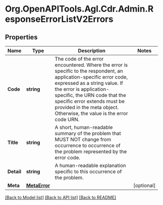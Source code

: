 # Org.OpenAPITools.Agl.Cdr.Admin.ResponseErrorListV2Errors

## Properties

Name | Type | Description | Notes
------------ | ------------- | ------------- | -------------
**Code** | **string** | The code of the error encountered. Where the error is specific to the respondent, an application-specific error code, expressed as a string value. If the error is application-specific, the URN code that the specific error extends must be provided in the meta object. Otherwise, the value is the error code URN. | 
**Title** | **string** | A short, human-readable summary of the problem that MUST NOT change from occurrence to occurrence of the problem represented by the error code. | 
**Detail** | **string** | A human-readable explanation specific to this occurrence of the problem. | 
**Meta** | [**MetaError**](MetaError.md) |  | [optional] 

[[Back to Model list]](../README.md#documentation-for-models) [[Back to API list]](../README.md#documentation-for-api-endpoints) [[Back to README]](../README.md)

